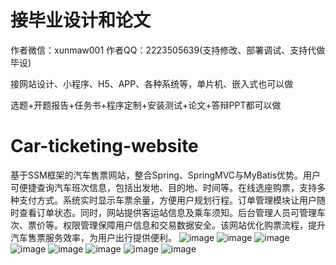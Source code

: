 # 接毕业设计和论文
作者微信：xunmaw001  作者QQ：2223505639(支持修改、部署调试、支持代做毕设)

接网站设计、小程序、H5、APP、各种系统等，单片机、嵌入式也可以做

选题+开题报告+任务书+程序定制+安装测试+论文+答辩PPT都可以做
# Car-ticketing-website
基于SSM框架的汽车售票网站，整合Spring、SpringMVC与MyBatis优势。用户可便捷查询汽车班次信息，包括出发地、目的地、时间等。在线选座购票，支持多种支付方式。系统实时显示车票余量，方便用户规划行程。订单管理模块让用户随时查看订单状态。同时，网站提供客运站信息及乘车须知。后台管理人员可管理车次、票价等。权限管理保障用户信息和交易数据安全。该网站优化购票流程，提升汽车售票服务效率，为用户出行提供便利。
![image](https://github.com/user-attachments/assets/f83ceaf4-80e7-41cd-a7b8-0f38f4f7199c)
![image](https://github.com/user-attachments/assets/052e6472-02d8-4cd2-8063-0e64c31795a3)
![image](https://github.com/user-attachments/assets/a85c0c4b-9992-4053-a25c-45b723af87d2)
![image](https://github.com/user-attachments/assets/b95e435a-3760-4545-88f6-17b37d9d6c56)
![image](https://github.com/user-attachments/assets/1e61eaa2-87a5-4deb-bcaa-a476d729bed9)
![image](https://github.com/user-attachments/assets/3830c259-a820-4c5a-a881-82327ba0555b)
![image](https://github.com/user-attachments/assets/1ded9668-e453-45f4-9720-7465c8d734e3)
![image](https://github.com/user-attachments/assets/800fc363-752f-40e2-b577-d5537ccfe7b3)
